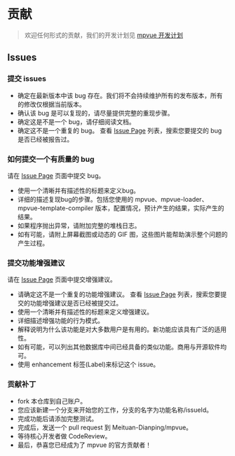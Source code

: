 # 贡献

> 欢迎任何形式的贡献，我们的开发计划见 [mpvue 开发计划](https://trello.com/b/ZBP1leCF/mpvue)

## Issues

### 提交 issues

- 确定在最新版本中该 bug 存在。我们将不会持续维护所有的发布版本，所有的修改仅根据当前版本。
- 确认该 bug 是可以复现的，请尽量提供完整的重现步骤。
- 确定这是不是一个 bug，请仔细阅读文档。
- 确定这不是一个重复的 bug。 查看 [Issue Page](https://github.com/Meituan-Dianping/mpvue/issues) 列表，搜索您要提交的 bug 是否已经被报告过。

### 如何提交一个有质量的 bug

请在 [Issue Page](https://github.com/Meituan-Dianping/mpvue/issues) 页面中提交 bug。

- 使用一个清晰并有描述性的标题来定义bug。
- 详细的描述复现bug的步骤。包括您使用的 mpvue、mpvue-loader、mpvue-template-compiler 版本，配置情况，预计产生的结果，实际产生的结果。
- 如果程序抛出异常，请附加完整的堆栈日志。
- 如有可能，请附上屏幕截图或动态的 GIF 图，这些图片能帮助演示整个问题的产生过程。

### 提交功能增强建议

请在 [Issue Page](https://github.com/Meituan-Dianping/mpvue/issues) 页面中提交增强建议。

- 请确定这不是一个重复的功能增强建议。 查看 [Issue Page](https://github.com/Meituan-Dianping/mpvue/issues) 列表，搜索您要提交的功能增强建议是否已经被提交过。
- 使用一个清晰并有描述性的标题来定义增强建议。
- 详细描述增强功能的行为模式。
- 解释说明为什么该功能是对大多数用户是有用的。新功能应该具有广泛的适用性。
- 如有可能，可以列出其他数据库中间已经具备的类似功能。商用与开源软件均可。
- 使用 enhancement 标签(Label)来标记这个 issue。

### 贡献补丁

- fork 本仓库到自己账户。
- 您应该新建一个分支来开始您的工作，分支的名字为功能名称/issueId。
- 完成功能后请添加完整测试。
- 完成后，发送一个 pull request 到 Meituan-Dianping/mpvue。
- 等待核心开发者做 CodeReview。
- 最后，恭喜您已经成为了 mpvue 的官方贡献者！
